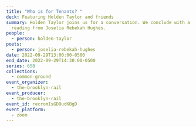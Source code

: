 ```yaml
---
title: "Who is for Tenants? "
deck: Featuring Holden Taylor and friends
summary: Holden Taylor joins us for a conversation. We conclude with a poetry
  reading from Joselia Rebekah Hughes.
people:
  - person: holden-taylor
poets:
  - person: joselia-rebekah-hughes
date: 2022-09-29T13:00:00-0500
end_date: 2022-09-29T14:30:00-0500
series: 658
collections:
  - common-ground
event_organizer:
  - the-brooklyn-rail
event_producer:
  - the-brooklyn-rail
event_id: recromIsGD9udKBgD
event_platform:
  - zoom
---
```

